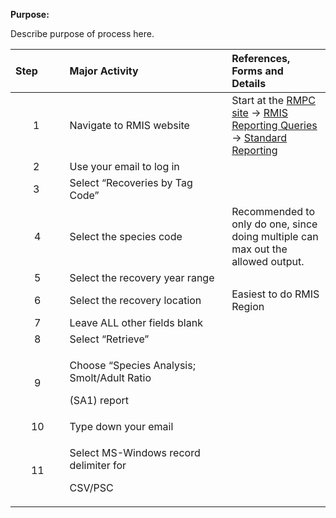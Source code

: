 **Purpose:**

Describe purpose of process here.

<table>
<colgroup>
<col style="width: 17%" />
<col style="width: 51%" />
<col style="width: 31%" />
</colgroup>
<thead>
<tr>
<th style="text-align: left;"><strong>Step</strong> </th>
<th style="text-align: left;"><strong>Major Activity</strong> </th>
<th style="text-align: left;"><strong>References, Forms and Details</strong> </th>
</tr>
</thead>
<tbody>
<tr>
<td style="text-align: center;">1 </td>
<td>Navigate to RMIS website</td>
<td>Start at the <a href="https://www.rmpc.org/">RMPC site</a> -&gt; <a href="https://www.rmpc.org/data-selection/rmis-queries/">RMIS Reporting Queries</a> -&gt; <a href="https://www.rmis.org/rmis_login.php?action=Login&amp;system=cwt">Standard Reporting</a></td>
</tr>
<tr>
<td style="text-align: center;">2 </td>
<td>Use your email to log in</td>
<td></td>
</tr>
<tr>
<td style="text-align: center;">3 </td>
<td>Select “Recoveries by Tag Code”</td>
<td></td>
</tr>
<tr>
<td style="text-align: center;">4</td>
<td>Select the species code</td>
<td>Recommended to only do one, since doing multiple can max out the allowed output.</td>
</tr>
<tr>
<td style="text-align: center;">5</td>
<td>Select the recovery year range</td>
<td></td>
</tr>
<tr>
<td style="text-align: center;">6</td>
<td>Select the recovery location</td>
<td>Easiest to do RMIS Region</td>
</tr>
<tr>
<td style="text-align: center;">7</td>
<td>Leave ALL other fields blank</td>
<td></td>
</tr>
<tr>
<td style="text-align: center;">8</td>
<td>Select “Retrieve”</td>
<td></td>
</tr>
<tr>
<td style="text-align: center;">9</td>
<td><p>Choose “Species Analysis; Smolt/Adult Ratio</p>
<p>(SA1) report</p></td>
<td></td>
</tr>
<tr>
<td style="text-align: center;">10</td>
<td>Type down your email</td>
<td></td>
</tr>
<tr>
<td style="text-align: center;">11</td>
<td><p>Select MS-Windows record delimiter for</p>
<p>CSV/PSC</p></td>
<td></td>
</tr>
</tbody>
</table>
